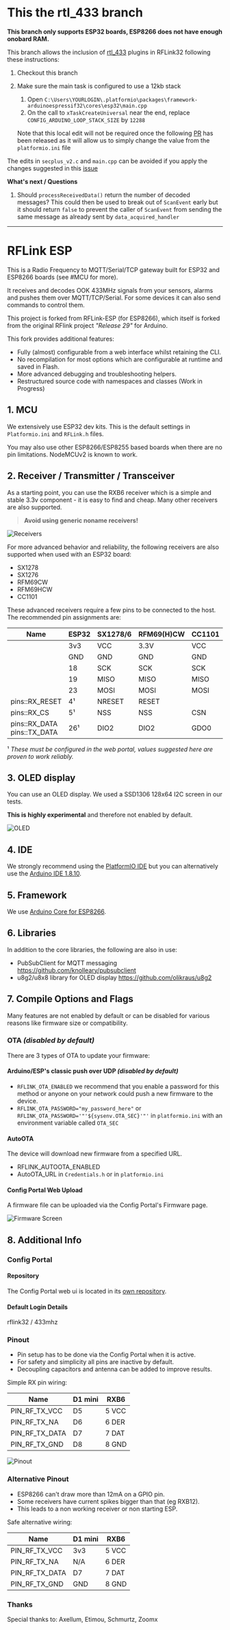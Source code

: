 # This the rtl_433 branch
    
**This branch only supports ESP32 boards, ESP8266 does not have enough onobard RAM.**

This branch allows the inclusion of [rtl_433](https://github.com/merbanan/rtl_433) plugins in RFLink32 following these instructions:

1. Checkout this branch
1. Make sure the main task is configured to use a 12kb stack
    1. Open `C:\Users\YOURLOGIN\.platformio\packages\framework-arduinoespressif32\cores\esp32\main.cpp`
    1. On the call to `xTaskCreateUniversal` near the end, replace `CONFIG_ARDUINO_LOOP_STACK_SIZE` by `12288`
    
    Note that this local edit will not be required once the following [PR](https://github.com/espressif/arduino-esp32/pull/5173) has been released as it will allow us to simply change the value from the `platformio.ini` file
    
The edits in `secplus_v2.c` and `main.cpp` can be avoided if you apply the changes suggested in this [issue](https://github.com/merbanan/rtl_433/issues/1726)  
    
**What's next / Questions**

1. Should `processReceivedData()` return the number of decoded messages? 
    This could then be used to break out of `ScanEvent` early but it should return `false` to prevent the caller of `ScanEvent` from sending the same message as already sent by `data_acquired_handler`  
    
----------

# RFLink ESP

This is a Radio Frequency to MQTT/Serial/TCP gateway built for ESP32 and ESP8266 boards (see #MCU for more).

It receives and decodes OOK 433MHz signals from your sensors, alarms and pushes them over MQTT/TCP/Serial.
For some devices it can also send commands to control them.

This project is forked from RFLink-ESP (for ESP8266), which itself is forked from the original RFlink project *"Release 29"* for Arduino.

This fork provides additional features:

- Fully (almost) configurable from a web interface whilst retaining the CLI.
- No recompilation for most options which are configurable at runtime and saved in Flash.
- More advanced debugging and troubleshooting helpers.
- Restructured source code with namespaces and classes (Work in Progress)

## 1. MCU

We extensively use ESP32 dev kits.
This is the default settings in `Platformio.ini` and `RFLink.h` files.

You may also use other ESP8266/ESP8255 based boards when there are no pin limitations. NodeMCUv2 is known to work.

## 2. Receiver / Transmitter / Transceiver

As a starting point, you can use the RXB6 receiver which is a simple and stable 3.3v component - it is easy to find and cheap.
Many other receivers are also supported.

> **Avoid using generic noname receivers!**

![Receivers](pictures/RFLink-ESP_Receivers.jpg "A picture that has six receivers of various makes lying in a rowS on the left. To the right is a single breadboard with an ESP and a RXB6 receiver wired up to it.")

For more advanced behavior and reliability, the following receivers are also supported when used with an ESP32 board:

- SX1278
- SX1276
- RFM69CW
- RFM69HCW
- CC1101

These advanced receivers require a few pins to be connected to the host.
The recommended pin assignments are:

|  Name         | ESP32 | SX1278/6 | RFM69(H)CW | CC1101 |
|---------------|-------|----------|------------|--------|
|               |  3v3  |   VCC    |  3.3V      | VCC    |
|               |  GND  |   GND    |  GND       | GND    |
|               |  18   |   SCK    |  SCK       | SCK    |
|               |  19   |   MISO   |  MISO      | MISO   |
|               |  23   |   MOSI   |  MOSI      | MOSI   |
| pins::RX_RESET|  4¹   |  NRESET  |  RESET     |        |
| pins::RX_CS   |  5¹   |   NSS    |  NSS       | CSN    |
| pins::RX_DATA<br/>pins::TX_DATA |  26¹  |   DIO2   |  DIO2      | GDO0   |

¹ *These must be configured in the web portal, values suggested here are proven to work reliably.*

## 3. OLED display

You can use an OLED display.
We used a SSD1306 128x64 I2C screen in our tests.

**This is highly experimental** and therefore not enabled by default.

![OLED](pictures/RFLink-ESP_OLED_2.jpg "A picture of a breadboard with an ESP and OLED display wired up. There is text showing on the OLED screen.")

## 4. IDE

We strongly recommend using the [PlatformIO IDE](https://platformio.org/install) but you can alternatively use the [Arduino IDE 1.8.10](https://www.arduino.cc/en/Guide/HomePage).

## 5. Framework

We use [Arduino Core for ESP8266](https://github.com/esp8266/Arduino).

## 6. Libraries

In addition to the core libraries, the following are also in use:

- PubSubClient for MQTT messaging https://github.com/knolleary/pubsubclient
- u8g2/u8x8 library for OLED display https://github.com/olikraus/u8g2

## 7. Compile Options and Flags

Many features are not enabled by default or can be disabled for various reasons like firmware size or compatibility.

### OTA *(disabled by default)*

There are 3 types of OTA to update your firmware:

#### Arduino/ESP's classic push over UDP *(disabled by default)*

- `RFLINK_OTA_ENABLED` we recommend that you enable a password for this method or anyone on your network could push a new firmware to the device.
- `RFLINK_OTA_PASSWORD="my_password_here"` or `RFLINK_OTA_PASSWORD='"'${sysenv.OTA_SEC}'"'` in `platformio.ini` with an environment variable called `OTA_SEC`

#### AutoOTA

The device will download new firmware from a specified URL.

- RFLINK_AUTOOTA_ENABLED
- AutoOTA_URL in `Credentials.h` or in `platformio.ini`

#### Config Portal Web Upload

A firmware file can be uploaded via the Config Portal's Firmware page.

![Firmware Screen](pictures/webui-firmware.png "A screen capture showing the Update via upload and the Update via HTTP URL sections from the Config Portal.")

## 8. Additional Info

### Config Portal

#### Repository

The Config Portal web ui is located in its [own repository](https://github.com/cpainchaud/rflink-webui).

#### Default Login Details

rflink32 / 433mhz

### Pinout

- Pin setup has to be done via the Config Portal when it is active.
- For safety and simplicity all pins are inactive by default.
- Decoupling capacitors and antenna can be added to improve results.

Simple RX pin wiring:

|  Name         | D1 mini | RXB6  |
|---------------|---------|-------|
| PIN_RF_TX_VCC |   D5    | 5 VCC |
| PIN_RF_TX_NA  |   D6    | 6 DER |
| PIN_RF_TX_DATA|   D7    | 7 DAT |
| PIN_RF_TX_GND |   D8    | 8 GND |

![Pinout](pictures/RFLink-ESP_Pinout.jpg "A picture of a breadboard with both an ESP and RXB6 receiver seated in and wired up together.")

### Alternative Pinout

- ESP8266 can't draw more than 12mA on a GPIO pin.
- Some receivers have current spikes bigger than that (eg RXB12).
- This leads to a non working receiver or non starting ESP.

Safe alternative wiring:

|  Name         | D1 mini | RXB6  |
|---------------|---------|-------|
| PIN_RF_TX_VCC |   3v3   | 5 VCC |
| PIN_RF_TX_NA  |   N/A   | 6 DER |
| PIN_RF_TX_DATA|   D7    | 7 DAT |
| PIN_RF_TX_GND |   GND   | 8 GND |

### Thanks

Special thanks to: Axellum, Etimou, Schmurtz, Zoomx
